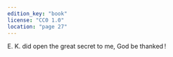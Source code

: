 ```yaml
---
edition_key: "book"
license: "CC0 1.0"
location: "page 27"
---
```

E. K.
did open the great secret to me, God be thanked !
